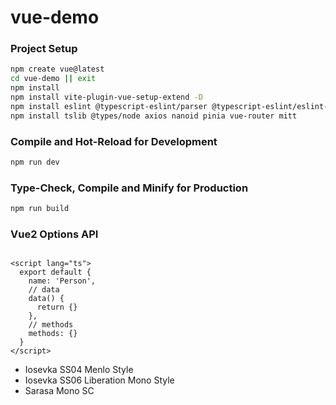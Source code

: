 # vue-demo

### Project Setup

```sh
npm create vue@latest
cd vue-demo || exit
npm install
npm install vite-plugin-vue-setup-extend -D
npm install eslint @typescript-eslint/parser @typescript-eslint/eslint-plugin --save-dev
npm install tslib @types/node axios nanoid pinia vue-router mitt
```

### Compile and Hot-Reload for Development

```sh
npm run dev
```

### Type-Check, Compile and Minify for Production

```sh
npm run build
```

### Vue2 Options API

```vue

<script lang="ts">
  export default {
    name: 'Person',
    // data
    data() {
      return {}
    },
    // methods
    methods: {}
  }
</script>
```

* Iosevka SS04 Menlo Style
* Iosevka SS06 Liberation Mono Style
* Sarasa Mono SC
